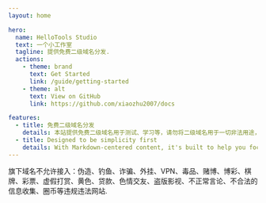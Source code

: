 ```yaml
---
layout: home

hero:
  name: HelloTools Studio
  text: 一个小工作室
  tagline: 提供免费二级域名分发.
  actions:
    - theme: brand
      text: Get Started
      link: /guide/getting-started
    - theme: alt
      text: View on GitHub
      link: https://github.com/xiaozhu2007/docs

features:
  - title: 免费二级域名分发
    details: 本站提供免费二级域名用于测试、学习等，请勿将二级域名用于一切非法用途，一切责任自负！如发现将保留数据并上报 国家网信办举报中心
  - title: Designed to be simplicity first
    details: With Markdown-centered content, it's built to help you focus on writing and deployed with minimum configuration.
---
```


旗下域名不允许接入：伪造、钓鱼、诈骗、外挂、VPN、毒品、赌博、博彩、棋牌、彩票、虚假打赏、黄色、贷款、色情交友、盗版影视、不正常言论、不合法的信息收集、圈币等违规违法网站.